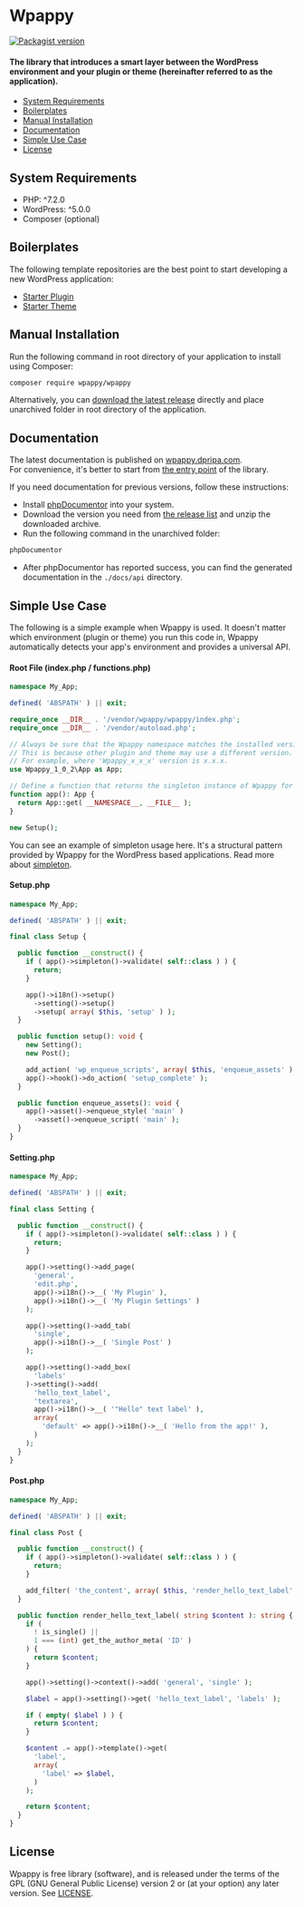 # Wpappy

<a href="https://packagist.org/packages/wpappy/wpappy">
  <img src="https://img.shields.io/packagist/v/wpappy/wpappy" alt="Packagist version"/>
</a>

#### The library that introduces a smart layer between the WordPress environment and your plugin or theme (hereinafter referred to as the application).

- [System Requirements](#system-requirements)
- [Boilerplates](#boilerplates)
- [Manual Installation](#manual-installation)
- [Documentation](#documentation)
- [Simple Use Case](#simple-use-case)
- [License](#license)

## System Requirements
- PHP: ^7.2.0
- WordPress: ^5.0.0
- Composer (optional)

## Boilerplates
The following template repositories are the best point to start developing a new WordPress application:
- [Starter Plugin](https://github.com/wpappy/starter-plugin)
- [Starter Theme](https://github.com/wpappy/starter-theme)

## Manual Installation
Run the following command in root directory of your application to install using Composer:
``` bash
composer require wpappy/wpappy
```
Alternatively, you can [download the latest release](https://github.com/wpappy/wpappy/releases/latest) directly and place unarchived folder in root directory of the application.

## Documentation
The latest documentation is published on [wpappy.dpripa.com](https://wpappy.dpripa.com).\
For convenience, it's better to start from [the entry point](https://wpappy.dpripa.com/classes/Wpappy-1-0-2-App.html) of the library.

If you need documentation for previous versions, follow these instructions:
- Install [phpDocumentor](https://www.phpdoc.org) into your system.
- Download the version you need from [the release list](https://github.com/wpappy/wpappy/releases) and unzip the downloaded archive.
- Run the following command in the unarchived folder:
``` bash
phpDocumentor
```
- After phpDocumentor has reported success, you can find the generated documentation in the `./docs/api` directory.

## Simple Use Case
The following is a simple example when Wpappy is used. It doesn't matter which environment (plugin or theme) you run this code in, Wpappy automatically detects your app's environment and provides a universal API.

#### Root File (index.php / functions.php)
```php
namespace My_App;

defined( 'ABSPATH' ) || exit;

require_once __DIR__ . '/vendor/wpappy/wpappy/index.php';
require_once __DIR__ . '/vendor/autoload.php';

// Always be sure that the Wpappy namespace matches the installed version of the library.
// This is because other plugin and theme may use a different version.
// For example, where 'Wpappy_x_x_x' version is x.x.x.
use Wpappy_1_0_2\App as App;

// Define a function that returns the singleton instance of Wpappy for your application.
function app(): App {
  return App::get( __NAMESPACE__, __FILE__ );
}

new Setup();
```
You can see an example of simpleton usage here. It's a structural pattern provided by Wpappy for the WordPress based applications. Read more about [simpleton](https://wpappy.dpripa.com/classes/Wpappy-1-0-2-Simpleton.html).

#### Setup.php
```php
namespace My_App;

defined( 'ABSPATH' ) || exit;

final class Setup {

  public function __construct() {
    if ( app()->simpleton()->validate( self::class ) ) {
      return;
    }

    app()->i18n()->setup()
      ->setting()->setup()
      ->setup( array( $this, 'setup' ) );
  }

  public function setup(): void {
    new Setting();
    new Post();

    add_action( 'wp_enqueue_scripts', array( $this, 'enqueue_assets' ) );
    app()->hook()->do_action( 'setup_complete' );
  }

  public function enqueue_assets(): void {
    app()->asset()->enqueue_style( 'main' )
      ->asset()->enqueue_script( 'main' );
  }
}
```

#### Setting.php
```php
namespace My_App;

defined( 'ABSPATH' ) || exit;

final class Setting {

  public function __construct() {
    if ( app()->simpleton()->validate( self::class ) ) {
      return;
    }

    app()->setting()->add_page(
      'general',
      'edit.php',
      app()->i18n()->__( 'My Plugin' ),
      app()->i18n()->__( 'My Plugin Settings' )
    );

    app()->setting()->add_tab(
      'single',
      app()->i18n()->__( 'Single Post' )
    );

    app()->setting()->add_box(
      'labels'
    )->setting()->add(
      'hello_text_label',
      'textarea',
      app()->i18n()->__( '"Hello" text label' ),
      array(
        'default' => app()->i18n()->__( 'Hello from the app!' ),
      )
    );
  }
}
```

#### Post.php
```php
namespace My_App;

defined( 'ABSPATH' ) || exit;

final class Post {

  public function __construct() {
    if ( app()->simpleton()->validate( self::class ) ) {
      return;
    }

    add_filter( 'the_content', array( $this, 'render_hello_text_label' ) );
  }

  public function render_hello_text_label( string $content ): string {
    if (
      ! is_single() ||
      1 === (int) get_the_author_meta( 'ID' )
    ) {
      return $content;
    }

    app()->setting()->context()->add( 'general', 'single' );

    $label = app()->setting()->get( 'hello_text_label', 'labels' );

    if ( empty( $label ) ) {
      return $content;
    }

    $content .= app()->template()->get(
      'label',
      array(
        'label' => $label,
      )
    );

    return $content;
  }
}
```

## License
Wpappy is free library (software), and is released under the terms of the GPL (GNU General Public License) version 2 or (at your option) any later version. See [LICENSE](https://github.com/wpappy/wpappy/blob/main/LICENSE).

